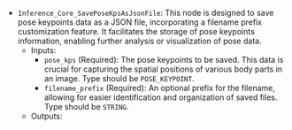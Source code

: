 - `Inference_Core_SavePoseKpsAsJsonFile`: This node is designed to save pose keypoints data as a JSON file, incorporating a filename prefix customization feature. It facilitates the storage of pose keypoints information, enabling further analysis or visualization of pose data.
    - Inputs:
        - `pose_kps` (Required): The pose keypoints to be saved. This data is crucial for capturing the spatial positions of various body parts in an image. Type should be `POSE_KEYPOINT`.
        - `filename_prefix` (Required): An optional prefix for the filename, allowing for easier identification and organization of saved files. Type should be `STRING`.
    - Outputs:
